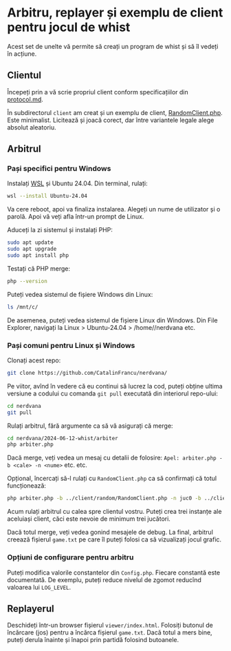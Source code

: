 # Arbitru, replayer și exemplu de client pentru jocul de whist

Acest set de unelte vă permite să creați un program de whist și să îl vedeți în acțiune.

## Clientul

Începeți prin a vă scrie propriul client conform specificațiilor din [protocol.md](protocol.md).

În subdirectorul `client` am creat și un exemplu de client, [RandomClient.php](client/random/RandomClient.php). Este minimalist. Licitează și joacă corect, dar între variantele legale alege absolut aleatoriu. 

## Arbitrul

### Pași specifici pentru Windows

Instalați [WSL](https://learn.microsoft.com/en-us/windows/wsl/install) și Ubuntu 24.04. Din terminal, rulați:

```bash
wsl --install Ubuntu-24.04
```

Va cere reboot, apoi va finaliza instalarea. Alegeți un nume de utilizator și o parolă. Apoi vă veți afla într-un prompt de Linux.

Aduceți la zi sistemul și instalați PHP:

```bash
sudo apt update
sudo apt upgrade
sudo apt install php
```

Testați că PHP merge:

```bash
php --version
```

Puteți vedea sistemul de fișiere Windows din Linux:

```bash
ls /mnt/c/
```

De asemenea, puteți vedea sistemul de fișiere Linux din Windows. Din File Explorer, navigați la Linux > Ubuntu-24.04 > /home/<username>/nerdvana etc.


### Pași comuni pentru Linux și Windows

Clonați acest repo:

```bash
git clone https://github.com/CatalinFrancu/nerdvana/
```

Pe viitor, avînd în vedere că eu continui să lucrez la cod, puteți obține ultima versiune a codului cu comanda `git pull` executată din interiorul repo-ului:

```bash
cd nerdvana
git pull
```

Rulați arbitrul, fără argumente ca să vă asigurați că merge:

```bash
cd nerdvana/2024-06-12-whist/arbiter
php arbiter.php
```

Dacă merge, veți vedea un mesaj cu detalii de folosire: `Apel: arbiter.php -b <cale> -n <nume>` etc. etc.

Opțional, încercați să-l rulați cu `RandomClient.php` ca să confirmați că totul funcționează:

```bash
php arbiter.php -b ../client/random/RandomClient.php -n juc0 -b ../client/random/RandomClient.php -n juc1 -b ../client/random/RandomClient.php -n juc2
```

Acum rulați arbitrul cu calea spre clientul vostru. Puteți crea trei instanțe ale aceluiași client, căci este nevoie de minimum trei jucători.

Dacă totul merge, veți vedea gonind mesajele de debug. La final, arbitrul creează fișierul `game.txt` pe care îl puteți folosi ca să vizualizați jocul grafic.

### Opțiuni de configurare pentru arbitru

Puteți modifica valorile constantelor din `Config.php`. Fiecare constantă este documentată. De exemplu, puteți reduce nivelul de zgomot reducînd valoarea lui `LOG_LEVEL`.

## Replayerul

Deschideți într-un browser fișierul `viewer/index.html`. Folosiți butonul de încărcare (jos) pentru a încărca fișierul `game.txt`. Dacă totul a mers bine, puteți derula înainte și înapoi prin partidă folosind butoanele.

